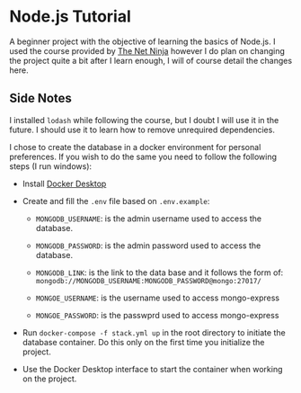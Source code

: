 # Node.js Tutorial

A beginner project with the objective of learning the basics of Node.js. I used the course provided by [The Net Ninja](https://www.youtube.com/playlist?list=PL4cUxeGkcC9jsz4LDYc6kv3ymONOKxwBU) however I do plan on changing the project quite a bit after I learn enough, I will of course detail the changes here.

## Side Notes

I installed `lodash` while following the course, but I doubt I will use it in the future. I should use it to learn how to remove unrequired dependencies.

I chose to create the database in a docker environment for personal preferences. If you wish to do the same you need to follow the following steps (I run windows):

- Install [Docker Desktop](https://www.docker.com/products/docker-desktop/)
- Create and fill the `.env` file based on `.env.example`:

  - `MONGODB_USERNAME`: is the admin username used to access the database.

  - `MONGODB_PASSWORD`: is the admin password used to access the database.

  - `MONGODB_LINK`: is the link to the data base and it follows the form of: `mongodb://MONGODB_USERNAME:MONGODB_PASSWORD@mongo:27017/`

  - `MONGOE_USERNAME`: is the username used to access mongo-express

  - `MONGOE_PASSWORD`: is the passwprd used to access mongo-express

- Run `docker-compose -f stack.yml up` in the root directory to initiate the database container. Do this only on the first time you initialize the project.

- Use the Docker Desktop interface to start the container when working on the project.
